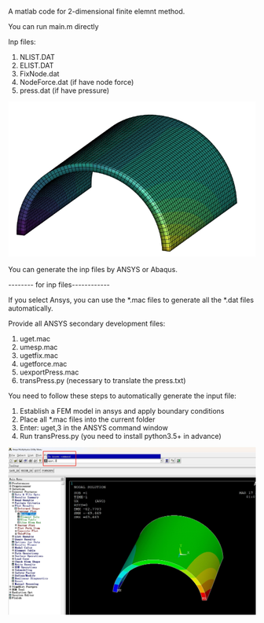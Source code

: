 A matlab code for 2-dimensional finite elemnt method.

You can run main.m directly

Inp files:
1. NLIST.DAT
2. ELIST.DAT
3. FixNode.dat
4. NodeForce.dat (if have node force)
5. press.dat (if have pressure)

<div align="center">
    <img src="https://github.com/Qinxiaoye/FEM3D-C3D8-/blob/main/figure/2.png">
</div>


You can generate the inp files by ANSYS or Abaqus.

-------- for inp files------------

If you select Ansys, you can use the *.mac files to generate all the *.dat files automatically.

Provide all ANSYS secondary development files:
1. uget.mac
2. umesp.mac
3. ugetfix.mac
4. ugetforce.mac
5. uexportPress.mac
6. transPress.py (necessary to translate the press.txt)

You need to follow these steps to automatically generate the input file:
1. Establish a FEM model in ansys and apply boundary conditions
2. Place all *.mac files into the current folder
3. Enter: uget,3 in the ANSYS command window
4. Run transPress.py (you need to install python3.5+ in advance)

<div align="center">
    <img src="https://github.com/Qinxiaoye/FEM3D-C3D8-/blob/main/figure/1.png">
</div>
